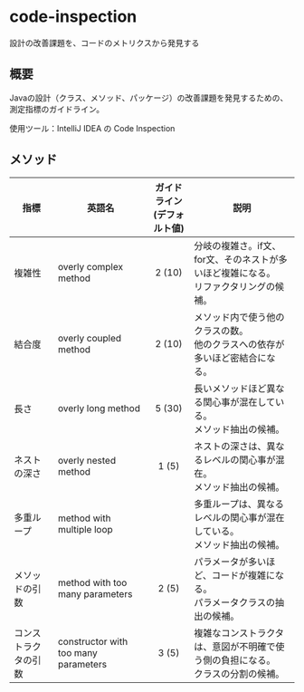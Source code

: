 # code-inspection
設計の改善課題を、コードのメトリクスから発見する

## 概要

Javaの設計（クラス、メソッド、パッケージ）の改善課題を発見するための、測定指標のガイドライン。

使用ツール：IntelliJ IDEA の Code Inspection

## メソッド

指標 | 英語名 | ガイドライン<br>(デフォルト値) | 説明 
--|--|:--:|--
複雑性|overly complex method|2 (10)|分岐の複雑さ。if文、for文、そのネストが多いほど複雑になる。<br>リファクタリングの候補。
結合度|overly coupled method|2 (10)| メソッド内で使う他のクラスの数。<br>他のクラスへの依存が多いほど密結合になる。
長さ|overly long method|5 (30)|長いメソッドほど異なる関心事が混在している。<br>メソッド抽出の候補。
ネストの深さ|overly nested method|1 (5)|ネストの深さは、異なるレベルの関心事が混在。<br>メソッド抽出の候補。
多重ループ|method with multiple loop| | 多重ループは、異なるレベルの関心事が混在している。<br>メソッド抽出の候補。
メソッドの引数|method with too many parameters|2 (5)|パラメータが多いほど、コードが複雑になる。<br>パラメータクラスの抽出の候補。
コンストラクタの引数|constructor with too many parameters|3 (5)|複雑なコンストラクタは、意図が不明確で使う側の負担になる。<br>クラスの分割の候補。
